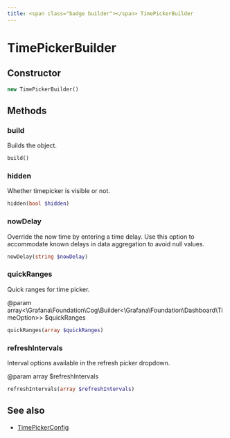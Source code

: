 ```yaml
---
title: <span class="badge builder"></span> TimePickerBuilder
---
```

# <span class="badge builder"></span> TimePickerBuilder

## Constructor

```php
new TimePickerBuilder()
```
## Methods

### <span class="badge object-method"></span> build

Builds the object.

```php
build()
```

### <span class="badge object-method"></span> hidden

Whether timepicker is visible or not.

```php
hidden(bool $hidden)
```

### <span class="badge object-method"></span> nowDelay

Override the now time by entering a time delay. Use this option to accommodate known delays in data aggregation to avoid null values.

```php
nowDelay(string $nowDelay)
```

### <span class="badge object-method"></span> quickRanges

Quick ranges for time picker.

@param array<\Grafana\Foundation\Cog\Builder<\Grafana\Foundation\Dashboard\TimeOption>> $quickRanges

```php
quickRanges(array $quickRanges)
```

### <span class="badge object-method"></span> refreshIntervals

Interval options available in the refresh picker dropdown.

@param array<string> $refreshIntervals

```php
refreshIntervals(array $refreshIntervals)
```

## See also

 * <span class="badge object-type-class"></span> [TimePickerConfig](./object-TimePickerConfig.md)
